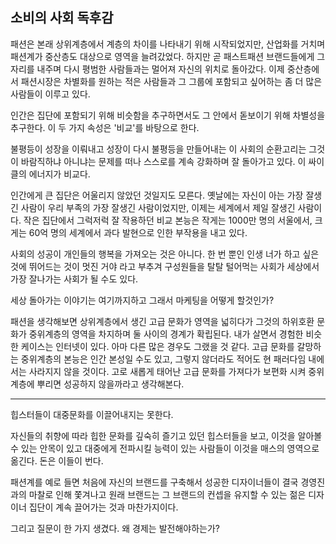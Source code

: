 ## 소비의 사회 독후감

패션은 본래 상위계층에서 계층의 차이를 나타내기 위해 시작되었지만, 산업화를 거치며 패션계가 중산층도 대상으로 영역을 늘려갔었다. 하지만 곧 패스트패션 브랜드들에게 그 자리를 내주며 다시 평범한 사람들과는 멀어져 자신의 위치로 돌아갔다.
이제 중산층에서 패션시장은 차별화를 원하는 적은 사람들과 그 그룹에 포함되고 싶어하는 좀 더 많은 사람들이 이루고 있다.

인간은 집단에 포함되기 위해 비슷함을 추구하면서도 그 안에서 돋보이기 위해 차별성을 추구한다.
이 두 가지 속성은 '비교'를 바탕으로 한다.

불평등이 성장을 이뤄내고 성장이 다시 불평등을 만들어내는 이 사회의 순환고리는 그것이 바람직하냐 아니냐는 문제를 떠나 스스로를 계속 강화하며 잘 돌아가고 있다. 이 싸이클의 에너지가 비교다.

인간에게 큰 집단은 어울리지 않았던 것일지도 모른다.
옛날에는 자신이 아는 가장 잘생긴 사람이 우리 부족의 가장 잘생긴 사람이었지만, 이제는 세계에서 제일 잘생긴 사람이다.
작은 집단에서 그럭저럭 잘 작용하던 비교 본능은 작게는 1000만 명의 서울에서, 크게는 60억 명의 세계에서 과다 발현으로 인한 부작용을 내고 있다.

사회의 성공이 개인들의 행복을 가져오는 것은 아니다.
한 번 뿐인 인생 너가 하고 싶은 것에 뛰어드는 것이 멋진 거야 라고 부추겨 구성원들을 탈탈 털어먹는 사회가 세상에서 가장 잘나가는 사회가 될 수도 있다.

세상 돌아가는 이야기는 여기까지하고
그래서 마케팅을 어떻게 할것인가?

패션을 생각해보면 상위계층에서 생긴 고급 문화가 영역을 넓히다가 그것의 하위호환 문화가 중위계층의 영역을 차지하며 둘 사이의 경계가 확립된다.
내가 살면서 경험한 비슷한 케이스는 인터넷이 있다. 아마 다른 많은 경우도 그랬을 것 같다.
고급 문화를 갈망하는 중위계층의 본능은 인간 본성일 수도 있고, 그렇지 않더라도 적어도 현 패러다임 내에서는 사라지지 않을 것이다.
고로 새롭게 태어난 고급 문화를 가져다가 보편화 시켜 중위계층에 뿌리면 성공하지 않을까라고 생각해본다.

---

힙스터들이 대중문화를 이끌어내지는 못한다.

자신들의 취향에 따라 힙한 문화를 깊숙히 즐기고 있던 힙스터들을 보고, 이것을 알아볼 수 있는 안목이 있고 
대중에게 전파시킬 능력이 있는 사람들이 이것을 매스의 영역으로 옮긴다. 돈은 이들이 번다.

패션계를 예로 들면 처음에 자신의 브랜드를 구축해서 성공한 디자이너들이 결국 경영진과의 마찰로 인해 쫓겨나고 원래 브랜드는 그 브랜드의 컨셉을 유지할 수 있는 젊은 디자이너 집단이 계속 끌어가는 것과 마찬가지이다.


그리고 질문이 한 가지 생겼다.
왜 경제는 발전해야하는가?
